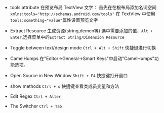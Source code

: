 * tools:attribute
  在预览布局 TextView 文字：
  首先在在根布局添加名词空间 `xmlns:tools="http://schemas.android.com/tools"`
  在 TextView 中使用`tools:something="value"`属性设置预览文字
* Extract Resource
  生成资源(string,demen等)
  选中需要添加的值，`Alt + Enter`,选择菜单中的`Extract String/Dimension Resource`

* Toggle between text/design mode
  `Ctrl + Alt + Shift` 快捷键进行切换

* CamelHumps
  在"Editor->General->Smart Keys"中启动"CamelHumps"功能选项。

* Open Source in New Window
  `Shift + F4` 快捷键打开窗口

* show methods
  `Ctrl + o` 快捷键查看类成员变量和方法
<!--  -->
* Edit Regex
  `Ctrl + Alter`

* The Switcher
  `Ctrl + Tab`
